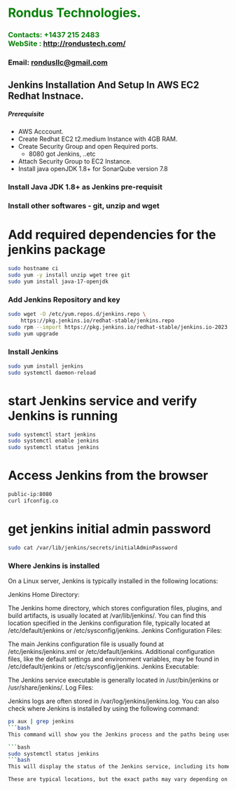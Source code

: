 #  **<span style="color:green">Rondus Technologies.</span>**
### **<span style="color:green">Contacts: +1437 215 2483<br> WebSite : <http://rondustech.com/></span>**
### **Email: rondusllc@gmail.com**



## Jenkins Installation And Setup In AWS EC2 Redhat Instnace.
##### Prerequisite
+ AWS Acccount.
+ Create Redhat EC2 t2.medium Instance with 4GB RAM.
+ Create Security Group and open Required ports.
   + 8080 got Jenkins, ..etc
+ Attach Security Group to EC2 Instance.
+ Install java openJDK 1.8+ for SonarQube version 7.8

### Install Java JDK 1.8+ as Jenkins pre-requisit
### Install other softwares - git, unzip and wget
# Add required dependencies for the jenkins package

``` sh
sudo hostname ci
sudo yum -y install unzip wget tree git
sudo yum install java-17-openjdk

```
###  Add Jenkins Repository and key
```sh
sudo wget -O /etc/yum.repos.d/jenkins.repo \
    https://pkg.jenkins.io/redhat-stable/jenkins.repo
sudo rpm --import https://pkg.jenkins.io/redhat-stable/jenkins.io-2023.key
sudo yum upgrade
```
### Install Jenkins
```sh
sudo yum install jenkins
sudo systemctl daemon-reload
```
# start Jenkins  service and verify Jenkins is running
```sh
sudo systemctl start jenkins
sudo systemctl enable jenkins
sudo systemctl status jenkins
```
# Access Jenkins from the browser
```sh
public-ip:8080
curl ifconfig.co 
```
# get jenkins initial admin password
```sh
sudo cat /var/lib/jenkins/secrets/initialAdminPassword
```
### Where Jenkins is installed
On a Linux server, Jenkins is typically installed in the following locations:

Jenkins Home Directory:

The Jenkins home directory, which stores configuration files, plugins, and build artifacts, is usually located at /var/lib/jenkins/.
You can find this location specified in the Jenkins configuration file, typically located at /etc/default/jenkins or /etc/sysconfig/jenkins.
Jenkins Configuration Files:

The main Jenkins configuration file is usually found at /etc/jenkins/jenkins.xml or /etc/default/jenkins.
Additional configuration files, like the default settings and environment variables, may be found in /etc/default/jenkins or /etc/sysconfig/jenkins.
Jenkins Executable:

The Jenkins service executable is generally located in /usr/bin/jenkins or /usr/share/jenkins/.
Log Files:

Jenkins logs are often stored in /var/log/jenkins/jenkins.log.
You can also check where Jenkins is installed by using the following command:

```bash
ps aux | grep jenkins
```bash
This command will show you the Jenkins process and the paths being used. Additionally, you can use the command:

```bash
sudo systemctl status jenkins
```bash
This will display the status of the Jenkins service, including its home directory and other relevant paths.

These are typical locations, but the exact paths may vary depending on how Jenkins was installed (using package managers like apt or yum, or manually).
